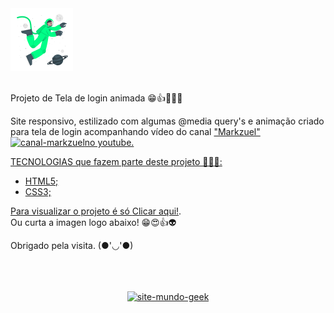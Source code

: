 <a target="_blank" href="">
    <img width="100px" src="./assets\img\Astronaut-cuate.png" alt="astronaut">
</a>
<br>
<br>

Projeto de Tela de login animada 😁👍🚀🧑‍🚀

Site responsivo, estilizado com algumas @media query's e animação criado para tela de login acompanhando vídeo do canal <a target="_blank" href="">"Markzuel"<img width="100px" src="" alt="canal-markzuel">no youtube.

TECNOLOGIAS que fazem parte deste projeto 🧑‍🚀🚀:

- HTML5;
- CSS3;

Para visualizar o projeto é só <a target="_blank" href="">Clicar aqui!</a>. <br>
Ou curta a imagen logo abaixo! 😁😍👍👽


Obrigado pela visita. (●'◡'●) 
<br>
<br>
<br>
<br>

<div align="center">
<a target="_blank" href="">
    <img width="" src="./imagens/mockup.png" alt="site-mundo-geek">
</a>
</div>